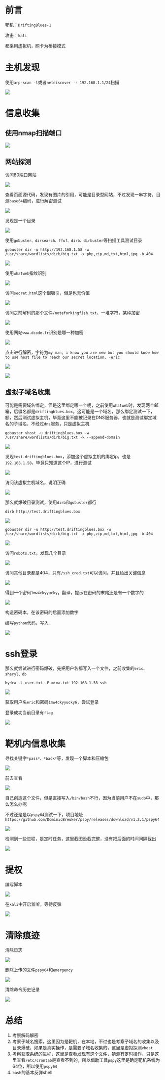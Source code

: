 # 前言

靶机：`DriftingBlues-1`

攻击：`kali`

都采用虚拟机，网卡为桥接模式

# 主机发现

使用`arp-scan -l`或者`netdiscover -r 192.168.1.1/24`扫描

![](./pic-1/1.jpg)

# 信息收集

## 使用nmap扫描端口

![](./pic-1/2.jpg)

## 网站探测

访问80端口网站

![](./pic-1/3.jpg)

查看页面源代码，发现有图片的引用，可能是目录型网站，不过发现一串字符，目测`base64`编码，进行解密测试

![](./pic-1/4.jpg)

发现是一个目录

![](./pic-1/5.jpg)

使用`gobuster、dirsearch、ffuf、dirb、dirbuster`等扫描工具测试目录

```shell
gobuster dir -u http://192.168.1.58 -w /usr/share/wordlists/dirb/big.txt -x php,zip,md,txt,html,jpg -b 404
```

![](./pic-1/6.jpg)

使用`whatweb`指纹识别

![](./pic-1/7.jpg)

访问`secret.html`这个很吸引，但是也无价值

![](./pic-1/8.jpg)

访问之前解码的那个文件`/noteforkingfish.txt`，一堆字符，某种加密

![](./pic-1/9.jpg)

使用网站`www.dcode.fr`识别是哪一种加密

![](./pic-1/10.jpg)

点击进行解密，字符为`my man, i know you are new but you should know how to use host file to reach our secret location. -eric`

![](./pic-1/11.jpg)

![](./pic-1/12.jpg)

## 虚拟子域名收集

可能是需要域名绑定，但是这里绑定哪一个呢，之前使用`whatweb`时，发现两个邮箱，后缀名都是`driftingblues.box`，这可能是一个域名，那么绑定测试一下，额，然后测试虚拟主机，毕竟这里不能被记录在DNS服务器，也就是测试绑定域名的子域名，不经过`dns`服务，只是虚拟主机

```shell
gobuster vhost -u driftingblues.box -w /usr/share/wordlists/dirb/big.txt -k --append-domain
```



![](./pic-1/13.jpg)

发现`test.driftingblues.box`，添加这个虚拟主机的绑定ip，也是`192.168.1.58`，毕竟只知道这个IP，进行测试

![](./pic-1/14.jpg)

访问该虚拟主机域名，说明正确

![](./pic-1/15.jpg)

那么就爆破目录测试，使用`dirb`和`gobuster`都行

```shell
dirb http://test.driftingblues.box
```

![](./pic-1/16.jpg)

```shell
gobuster dir -u http://test.driftingblues.box -w /usr/share/wordlists/dirb/big.txt -x php,zip,md,txt,html,jpg -b 404
```

![](./pic-1/17.jpg)

访问`robots.txt`，发现几个目录

![](./pic-1/18.jpg)

访问其他目录都是404，只有`/ssh_cred.txt`可以访问，并且给出关键信息

![](./pic-1/19.jpg)

得到一个密码`1mw4ckyyucky`，翻译，提示在密码的末尾还是有一个数字的

![](./pic-1/20.jpg)

构造密码本，在该密码的后面添加数字

编写`python`代码，写入

![](./pic-1/21.jpg)

# ssh登录

那么就尝试进行密码爆破，先把用户名都写入一个文件，之前收集的`eric、sheryl、db`

```shell
hydra -L user.txt -P mima.txt 192.168.1.58 ssh
```

![](./pic-1/22.jpg)

获取用户名`eric`和密码`1mw4ckyyucky6`，尝试登录

登录成功当前目录有`flag`

![](./pic-1/23.jpg)

# 靶机内信息收集

寻找关键字`*pass*、*back*`等，发现一个脚本和压缩包

![](./pic-1/24.jpg)

前去查看

![](./pic-1/25.jpg)

自己创造这个文件，但是直接写入`/bin/bash`不行，因为当前用户不在`sudo`中，那么怎么办呢

不过还是是以`pspy64`测试一下，项目地址`https://github.com/DominicBreuker/pspy/releases/download/v1.2.1/pspy64`

![](./pic-1/26.jpg)

检测到一些进程，是定时任务，这里截图没截完整，没有把后面的时间间隔截出

![](./pic-1/27.jpg)

# 提权

编写脚本

![](./pic-1/28.jpg)

在`kali`中开启监听，等待反弹

![](./pic-1/29.jpg)





# 清除痕迹

清除日志

![](./pic-1/30.jpg)

删除上传的文件`pspy64`和`emergency`

![](./pic-1/31.jpg)



清除命令历史记录

![](./pic-1/32.jpg)

# 总结

1. 考察解码解密
2. 考察子域名搜索，这里因为是靶机，在本地，不过也是考察子域名的收集以及目录爆破，如果是真实操作，是需要子域名收集的，这里是虚拟探测`vhost`
3. 考察获取系统的进程，这里是查看发现有这个文件，猜测有定时操作，只是这里查看`/etc/crontab`是查看不到的，所以借助工具`pspy`这里是确定靶机系统为64位，所以使用`pspy64`
4. `bash`的基本反弹shell





